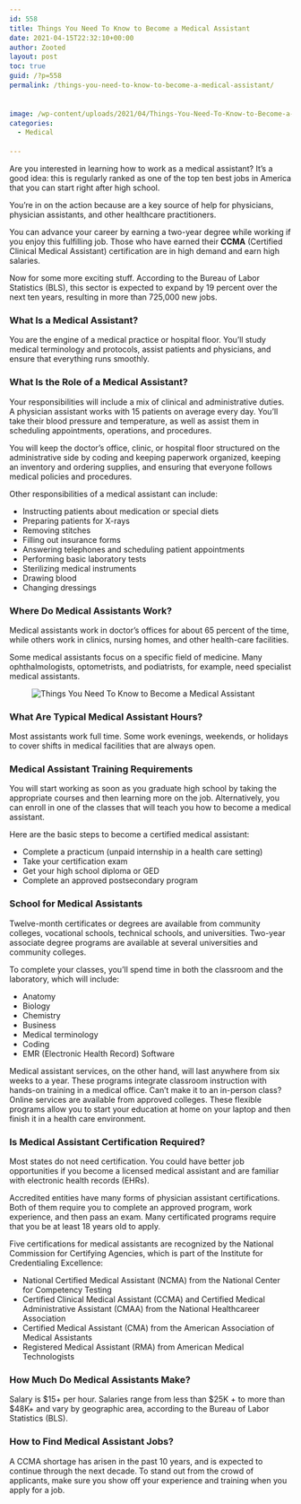 ```yaml
---
id: 558
title: Things You Need To Know to Become a Medical Assistant
date: 2021-04-15T22:32:10+00:00
author: Zooted
layout: post
toc: true
guid: /?p=558
permalink: /things-you-need-to-know-to-become-a-medical-assistant/


image: /wp-content/uploads/2021/04/Things-You-Need-To-Know-to-Become-a-Medical-Assistant.jpg
categories:
  - Medical

---
```

Are you interested in learning how to work as a medical assistant? It&#8217;s a good idea: this is regularly ranked as one of the top ten best jobs in America that you can start right after high school.

You&#8217;re in on the action because are a key source of help for physicians, physician assistants, and other healthcare practitioners.

You can advance your career by earning a two-year degree while working if you enjoy this fulfilling job. Those who have earned their **CCMA** (Certified Clinical Medical Assistant) certification are in high demand and earn high salaries.

Now for some more exciting stuff. According to the Bureau of Labor Statistics (BLS), this sector is expected to expand by 19 percent over the next ten years, resulting in more than 725,000 new jobs.

### **What Is a Medical Assistant?**

You are the engine of a medical practice or hospital floor. You&#8217;ll study medical terminology and protocols, assist patients and physicians, and ensure that everything runs smoothly.

### **What Is the Role of a Medical Assistant?**

Your responsibilities will include a mix of clinical and administrative duties. A physician assistant works with 15 patients on average every day. You&#8217;ll take their blood pressure and temperature, as well as assist them in scheduling appointments, operations, and procedures.

You will keep the doctor&#8217;s office, clinic, or hospital floor structured on the administrative side by coding and keeping paperwork organized, keeping an inventory and ordering supplies, and ensuring that everyone follows medical policies and procedures.

Other responsibilities of a medical assistant can include:

  * Instructing patients about medication or special diets
  * Preparing patients for X-rays
  * Removing stitches
  * Filling out insurance forms
  * Answering telephones and scheduling patient appointments
  * Performing basic laboratory tests
  * Sterilizing medical instruments
  * Drawing blood
  * Changing dressings

### **Where Do Medical Assistants Work?**

Medical assistants work in doctor&#8217;s offices for about 65 percent of the time, while others work in clinics, nursing homes, and other health-care facilities.

Some medical assistants focus on a specific field of medicine. Many ophthalmologists, optometrists, and podiatrists, for example, need specialist medical assistants.


<figure class="wp-block-image size-large">

<img loading="lazy" width="1000" height="667" src="/wp-content/uploads/2021/04/Medical-Assistant.jpg" alt="Things You Need To Know to Become a Medical Assistant" class="wp-image-561" srcset="/wp-content/uploads/2021/04/Medical-Assistant.jpg 1000w, /wp-content/uploads/2021/04/Medical-Assistant-300x200.jpg 300w, /wp-content/uploads/2021/04/Medical-Assistant-768x512.jpg 768w" sizes="(max-width: 1000px) 100vw, 1000px" /> </figure> 

### **What Are Typical Medical Assistant Hours?**

Most assistants work full time. Some work evenings, weekends, or holidays to cover shifts in medical facilities that are always open.



### **Medical Assistant Training Requirements**

You will start working as soon as you graduate high school by taking the appropriate courses and then learning more on the job. Alternatively, you can enroll in one of the classes that will teach you how to become a medical assistant.

Here are the basic steps to become a certified medical assistant:

  * Complete a practicum (unpaid internship in a health care setting)
  * Take your certification exam
  * Get your high school diploma or GED
  * Complete an approved postsecondary program

### **School for Medical Assistants**

Twelve-month certificates or degrees are available from community colleges, vocational schools, technical schools, and universities. Two-year associate degree programs are available at several universities and community colleges.

To complete your classes, you&#8217;ll spend time in both the classroom and the laboratory, which will include:

  * Anatomy
  * Biology
  * Chemistry
  * Business
  * Medical terminology
  * Coding
  * EMR (Electronic Health Record) Software

Medical assistant services, on the other hand, will last anywhere from six weeks to a year. These programs integrate classroom instruction with hands-on training in a medical office. Can&#8217;t make it to an in-person class? Online services are available from approved colleges. These flexible programs allow you to start your education at home on your laptop and then finish it in a health care environment.

 

### **Is Medical Assistant Certification Required?**

Most states do not need certification. You could have better job opportunities if you become a licensed medical assistant and are familiar with electronic health records (EHRs).

Accredited entities have many forms of physician assistant certifications. Both of them require you to complete an approved program, work experience, and then pass an exam. Many certificated programs require that you be at least 18 years old to apply.

Five certifications for medical assistants are recognized by the National Commission for Certifying Agencies, which is part of the Institute for Credentialing Excellence:

  * National Certified Medical Assistant (NCMA) from the National Center for Competency Testing
  * Certified Clinical Medical Assistant (CCMA) and Certified Medical Administrative Assistant (CMAA) from the National Healthcareer Association
  * Certified Medical Assistant (CMA) from the American Association of Medical Assistants
  * Registered Medical Assistant (RMA) from American Medical Technologists

### **How Much Do Medical Assistants Make?**

Salary is $15+ per hour. Salaries range from less than $25K + to more than $48K+ and vary by geographic area, according to the Bureau of Labor Statistics (BLS).

### **How to Find Medical Assistant Jobs?**

A CCMA shortage has arisen in the past 10 years, and is expected to continue through the next decade. To stand out from the crowd of applicants, make sure you show off your experience and training when you apply for a job.



